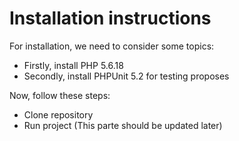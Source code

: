 # Installation instructions

For installation, we need to consider some topics:
 - Firstly, install PHP 5.6.18
 - Secondly, install PHPUnit 5.2 for testing proposes
 
Now, follow these steps:
 - Clone repository
 - Run project (This parte should be updated later)